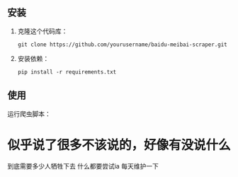 ## 安装
1. 克隆这个代码库：
    ```
    git clone https://github.com/yourusername/baidu-meibai-scraper.git
    ```
2. 安装依赖：
    ```
    pip install -r requirements.txt
    ```

## 使用
运行爬虫脚本：
# 似乎说了很多不该说的，好像有没说什么
到底需要多少人牺牲下去
什么都要尝试ia
每天维护一下
